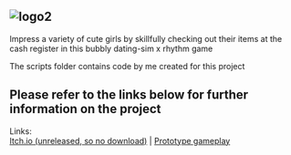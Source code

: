 ![logo2](https://user-images.githubusercontent.com/59093470/156413685-8fa418a8-e6ba-4214-8ad7-b46c74f3a02a.png)
----------
Impress a variety of cute girls by skillfully checking out their items at the cash register in this bubbly dating-sim x rhythm game

The scripts folder contains code by me created for this project

Please refer to the links below for further information on the project
----------
Links:  
<a href="https://apandev.itch.io/check-out?secret=wUHIVVNLDxzZWG2KshW6OSrLA">Itch.io (unreleased, so no download)</a> | <a href="https://www.youtube.com/watch?v=WFvULXqqYFQ&t=1s">Prototype gameplay</a>
